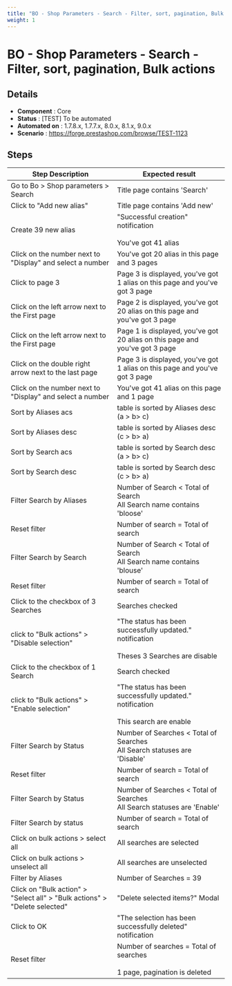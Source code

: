 ```yaml
---
title: "BO - Shop Parameters - Search - Filter, sort, pagination, Bulk actions"
weight: 1
---
```


# BO - Shop Parameters - Search - Filter, sort, pagination, Bulk actions
## Details
* **Component** : Core
* **Status** : [TEST] To be automated
* **Automated on** : 1.7.8.x, 1.7.7.x, 8.0.x, 8.1.x, 9.0.x
* **Scenario** : https://forge.prestashop.com/browse/TEST-1123

## Steps
| Step Description | Expected result |
| ----- | ----- |
| Go to Bo > Shop parameters > Search | Title page contains 'Search' |
| Click to "Add new alias" | Title page contains 'Add new' |
| Create 39 new alias | "Successful creation" notification<br><br>You've got 41 alias |
| Click on the number next to "Display" and select a number | You've got 20 alias in this page and 3 pages |
| Click to page 3 | Page 3 is displayed, you've got 1 alias on this page and you've got 3 page |
| Click on the left arrow next to the First page | Page 2 is displayed, you've got 20 alias on this page and you've got 3 page |
| Click on the left arrow next to the First page | Page 1 is displayed, you've got 20 alias on this page and you've got 3 page |
| Click on the double right arrow next to the last page | Page 3 is displayed, you've got 1 alias on this page and you've got 3 page |
| Click on the number next to "Display" and select a number | You've got 41 alias on this page and 1 page |
| Sort by Aliases acs | table is sorted by Aliases desc (a > b> c) |
| Sort by Aliases desc | table is sorted by Aliases desc (c > b> a) |
| Sort by Search acs | table is sorted by Search desc (a > b> c) |
| Sort by Search desc | table is sorted by Search desc (c > b> a) |
| Filter Search by Aliases | Number of Search < Total of Search<br>All Search name contains 'bloose' |
| Reset filter | Number of search = Total of search |
| Filter Search by Search | Number of Search < Total of Search<br>All Search name contains 'blouse' |
| Reset filter | Number of search = Total of search |
| Click to the checkbox of 3 Searches | Searches checked |
| click to "Bulk actions" > "Disable selection" | "The status has been successfully updated." notification<br><br>Theses 3 Searches are disable |
| Click to the checkbox of 1 Search | Search checked |
| click to "Bulk actions" > "Enable selection" | "The status has been successfully updated." notification<br><br>This search are enable |
| Filter Search by Status | Number of Searches < Total of Searches<br>All Search statuses are 'Disable' |
| Reset filter | Number of search = Total of search |
| Filter Search by Status | Number of Searches < Total of Searches<br>All Search statuses are 'Enable' |
| Filter Search by status | Number of search = Total of search |
| Click on bulk actions > select all | All searches are selected |
| Click on bulk actions > unselect all | All searches are unselected |
| Filter by Aliases | Number of Searches = 39 |
| Click on "Bulk action" > "Select all" > "Bulk actions" > "Delete selected" | "Delete selected items?" Modal |
| Click to OK | "The selection has been successfully deleted" notification |
| Reset filter | Number of searches = Total of searches <br><br>1 page, pagination is deleted |
